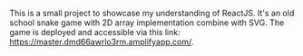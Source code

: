 This is a small project to showcase my understanding of ReactJS.
It's an old school snake game with 2D array implementation combine with SVG.
The game is deployed and accessible via this link: https://master.dmd66awrlo3rm.amplifyapp.com/.
